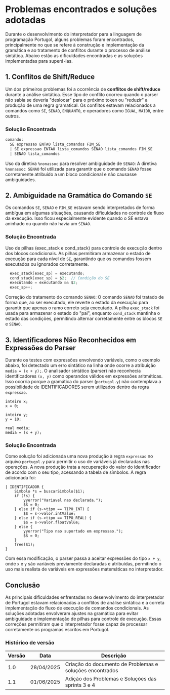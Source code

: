 # Problemas encontrados e soluções adotadas

Durante o desenvolvimento do interpretador para a linguagem de programação Portugol, alguns problemas foram encontrados, principalmente no que se refere à construção e implementação da gramática e ao tratamento de conflitos durante o processo de análise sintática. Abaixo estão as dificuldades encontradas e as soluções implementadas para superá-las.

## 1. Conflitos de Shift/Reduce

Um dos primeiros problemas foi a ocorrência de **conflitos de shift/reduce** durante a análise sintática. Esse tipo de conflito ocorreu quando o parser não sabia se deveria "deslocar" para o próximo token ou "reduzir" a produção de uma regra gramatical. Os conflitos estavam relacionados a comandos como `SE`, `SENAO`, `ENQUANTO`, e operadores como `IGUAL`, `MAIOR`, entre outros.

### **Solução Encontrada**

```yacc
comando:
  SE expressao ENTAO lista_comandos FIM_SE
  | SE expressao ENTAO lista_comandos SENAO lista_comandos FIM_SE
  | SENAO lista_comandos
```

Uso da diretiva `%nonassoc` para resolver ambiguidade de `SENAO`: A diretiva `%nonassoc SENAO` foi utilizada para garantir que o comando `SENAO` fosse corretamente atribuído a um bloco condicional e não causasse ambiguidades.

## 2. Ambiguidade na Gramática do Comando `SE`

Os comandos `SE`, `SENAO` e `FIM_SE` estavam sendo interpretados de forma ambígua em algumas situações, causando dificuldades no controle de fluxo da execução. Isso ficou especialmente evidente quando o SE estava aninhado ou quando não havia um `SENAO`.

### **Solução Encontrada**

Uso de pilhas (exec_stack e cond_stack) para controle de execução dentro dos blocos condicionais. As pilhas permitiram armazenar o estado de execução para cada nível de `SE`, garantindo que os comandos fossem executados ou ignorados corretamente.

```c
  exec_stack[exec_sp] = executando;
  cond_stack[exec_sp] = $2;  // Condição do SE
  executando = executando && $2;
  exec_sp++;
```

Correção do tratamento do comando `SENAO`: O comando `SENAO` foi tratado de forma que, ao ser executado, ele reverte o estado da execução para garantir que apenas o ramo correto seja executado. A pilha `exec_stack` foi usada para armazenar o estado do "pai", enquanto `cond_stack` mantinha o estado das condições, permitindo alternar corretamente entre os blocos `SE` e `SENAO`.

## 3. Identificadores Não Reconhecidos em Expressões do Parser

Durante os testes com expressões envolvendo variáveis, como o exemplo abaixo, foi detectado um erro sintático na linha onde ocorre a atribuição `media = (x + y);`. O analisador sintático (parser) não reconhecia identificadores `(x, y)` como operandos válidos em expressões aritméticas. Isso ocorria porque a gramática do parser (`portugol.y`) não contemplava a possibilidade de IDENTIFICADORES serem utilizados dentro da regra `expressao`.

```portugol
inteiro x;
x = 0;

inteiro y;
y = 10;

real media;
media = (x + y);
```

### **Solução Encontrada**

Como solução foi adicionada uma nova produção à regra `expressao` no arquivo `portugol.y` para permitir o uso de variáveis já declaradas nas operações. A nova produção trata a recuperação do valor do identificador de acordo com o seu tipo, acessando a tabela de símbolos. A regra adicionada foi:

```portugol
| IDENTIFICADOR {
    Simbolo *s = buscarSimbolo($1);
    if (!s) {
        yyerror("Variavel nao declarada.");
        $$ = 0;
    } else if (s->tipo == TIPO_INT) {
        $$ = s->valor.intValue;
    } else if (s->tipo == TIPO_REAL) {
        $$ = s->valor.floatValue;
    } else {
        yyerror("Tipo nao suportado em expressao.");
        $$ = 0;
    }
    free($1);
}
```

Com essa modificação, o parser passa a aceitar expressões do tipo `x + y`, onde `x` e `y` são variáveis previamente declaradas e atribuídas, permitindo o uso mais realista de variáveis em expressões matemáticas no interpretador.


## Conclusão
As principais dificuldades enfrentadas no desenvolvimento do interpretador de Portugol estavam relacionadas a conflitos de análise sintática e a correta implementação do fluxo de execução de comandos condicionais. As soluções adotadas envolveram ajustes na gramática para evitar ambiguidade e implementação de pilhas para controle de execução. Essas correções permitiram que o interpretador fosse capaz de processar corretamente os programas escritos em Portugol.

### Histórico de versão
|Versão|Data|Descrição|
|--|--|--|
| 1.0 | 28/04/2025 | Criação do documento de Problemas e soluções encontrados |
| 1.1 | 01/06/2025 | Adição dos Problemas e Soluções das sprints 3 e 4 |

